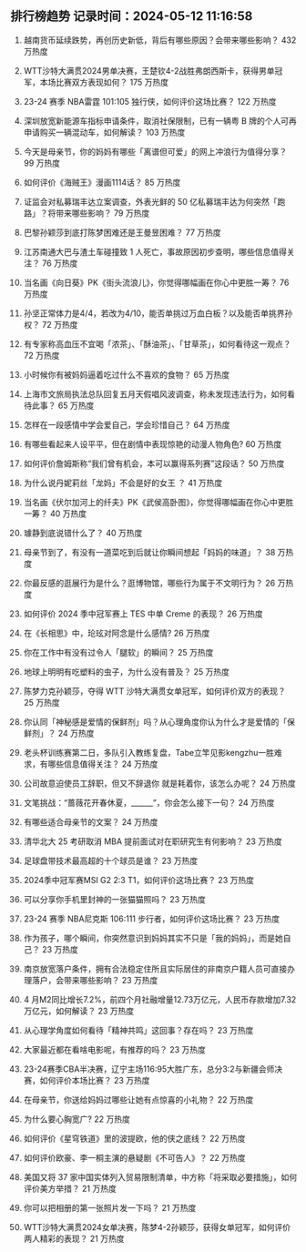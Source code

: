 
## 排行榜趋势 记录时间：2024-05-12 11:16:58
  
  1. 越南货币延续跌势，再创历史新低，背后有哪些原因？会带来哪些影响？ 432 万热度
    
  2. WTT沙特大满贯2024男单决赛，王楚钦4-2战胜弗朗西斯卡，获得男单冠军，本场比赛双方表现如何？ 175 万热度
    
  3. 23-24 赛季 NBA雷霆 101:105 独行侠，如何评价这场比赛？ 122 万热度
    
  4. 深圳放宽新能源车指标申请条件，取消社保限制，已有一辆粤 B 牌的个人可再申请购买一辆混动车，如何解读？ 103 万热度
    
  5. 今天是母亲节，你的妈妈有哪些「离谱但可爱」的网上冲浪行为值得分享？ 99 万热度
    
  6. 如何评价《海贼王》漫画1114话？ 85 万热度
    
  7. 证监会对私募瑞丰达立案调查，外表光鲜的 50 亿私募瑞丰达为何突然「跑路」？将带来哪些影响？ 79 万热度
    
  8. 巴黎孙颖莎到底打陈梦困难还是王曼昱困难？ 77 万热度
    
  9. 江苏南通大巴与渣土车碰撞致 1 人死亡，事故原因初步查明，哪些信息值得关注？ 76 万热度
    
  10. 当名画《向日葵》PK《街头流浪儿》，你觉得哪幅画在你心中更胜一筹？ 76 万热度
    
  11. 孙坚正常体力是4/4，若改为4/10，能否单挑过万血白板？以及能否单挑界孙权？ 72 万热度
    
  12. 有专家称高血压不宜喝「浓茶」、「酥油茶」、「甘草茶」，如何看待这一观点？ 72 万热度
    
  13. 小时候你有被妈妈逼着吃过什么不喜欢的食物？ 65 万热度
    
  14. 上海市文旅局执法总队回复五月天假唱风波调查，称未发现违法行为，如何看待此事？ 65 万热度
    
  15. 怎样在一段感情中学会爱自己，学会珍惜自己？ 64 万热度
    
  16. 有哪些看起来人设平平，但在剧情中表现惊艳的动漫人物角色? 60 万热度
    
  17. 如何评价詹姆斯称“我们曾有机会，本可以赢得系列赛”这段话？ 50 万热度
    
  18. 为什么说丹妮莉丝「龙妈」不会是好的女王 ？ 41 万热度
    
  19. 当名画《伏尔加河上的纤夫》PK《武侯高卧图》，你觉得哪幅画在你心中更胜一筹？ 40 万热度
    
  20. 璩静到底说错什么了？ 40 万热度
    
  21. 母亲节到了，有没有一道菜吃到后就让你瞬间想起「妈妈的味道」？ 38 万热度
    
  22. 你最反感的逛展行为是什么？逛博物馆，哪些行为属于不文明行为？ 26 万热度
    
  23. 如何评价 2024 季中冠军赛上 TES 中单 Creme 的表现？ 26 万热度
    
  24. 在《长相思》中，玱玹对阿念是什么感情? 26 万热度
    
  25. 你在工作中有没有过令人「腿软」的瞬间？ 25 万热度
    
  26. 地球上明明有吃塑料的虫子，为什么没有普及？ 25 万热度
    
  27. 陈梦力克孙颖莎，夺得 WTT 沙特大满贯女单冠军，如何评价双方的表现？ 25 万热度
    
  28. 你认同「神秘感是爱情的保鲜剂」吗？从心理角度你认为什么才是爱情的「保鲜剂」？ 24 万热度
    
  29. 老头杯训练赛第二日，多队引入教练复盘，Tabe立竿见影kengzhu一胜难求，有哪些信息值得关注？ 24 万热度
    
  30. 公司故意迫使员工辞职，但又不辞退你 就是耗着你，该怎么办呢？ 24 万热度
    
  31. 文笔挑战：“蔷薇花开春休夏，______”，你会怎么接下一句？ 24 万热度
    
  32. 有哪些适合母亲节的文案？ 24 万热度
    
  33. 清华北大 25 考研取消 MBA 提前面试对在职研究生有何影响？ 23 万热度
    
  34. 足球盘带技术最高超的十个球员是谁？ 23 万热度
    
  35. 2024季中冠军赛MSI G2 2:3 T1，如何评价这场比赛？ 23 万热度
    
  36. 可以分享你手机里封神的一张猫猫照吗？ 23 万热度
    
  37. 23-24 赛季 NBA尼克斯 106:111 步行者，如何评价这场比赛？ 23 万热度
    
  38. 作为孩子，哪个瞬间，你突然意识到妈妈其实不只是「我的妈妈」，而是她自己？ 23 万热度
    
  39. 南京放宽落户条件，拥有合法稳定住所且实际居住的非南京户籍人员可直接办理落户，会带来哪些影响？ 23 万热度
    
  40. 4 月M2同比增长7.2%，前四个月社融增量12.73万亿元，人民币存款增加7.32万亿元，如何解读？ 23 万热度
    
  41. 从心理学角度如何看待「精神共鸣」这回事？存在吗？ 23 万热度
    
  42. 大家最近都在看啥电影呢，有推荐的吗？ 23 万热度
    
  43. 23-24赛季CBA半决赛，辽宁主场116:95大胜广东，总分3:2与新疆会师决赛，如何评价本场比赛？ 23 万热度
    
  44. 在母亲节，你送给妈妈过哪些让她有点惊喜的小礼物？ 22 万热度
    
  45. 为什么要心胸宽广? 22 万热度
    
  46. 如何评价《星穹铁道》里的波提欧，他的侠之底线？ 22 万热度
    
  47. 如何评价欧豪、李一桐主演的悬疑剧《不可告人》？ 22 万热度
    
  48. 美国又将 37 家中国实体列入贸易限制清单，中方称「将采取必要措施」，如何评价美方举措？ 21 万热度
    
  49. 你可以把相册的第一张照片发一下吗？ 21 万热度
    
  50. WTT沙特大满贯2024女单决赛，陈梦4-2孙颖莎，获得女单冠军，如何评价两人精彩的表现？ 21 万热度
    